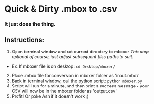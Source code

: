 # Quick & Dirty .mbox to .csv
### It just does the thing.


## Instructions:
1.  Open terminal window and set current directory to mboxer
		*This step optional of course, just adjust subsequent files paths to suit.*
  + Ex.  If mboxer file is on desktop: `cd Desktop/mboxer/`
2.  Place .mbox file for conversion in mboxer folder as 'input.mbox'
3.  Back in terminal window, call the python script: `python mboxer.py`
4.  Script will run for a minute, and then print a success message - your CSV will now be in the mboxer folder as 'output.csv'
5.  Profit!  Or poke Ash if it doesn't work ;)